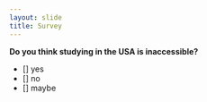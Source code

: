 ```yaml
---
layout: slide
title: Survey
---
```

**Do you think studying in the USA is inaccessible?**
- [] yes
- [] no
- [] maybe
